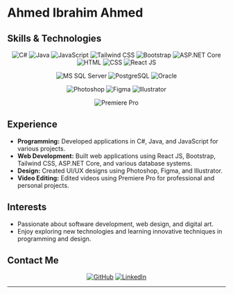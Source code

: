 # Ahmed Ibrahim Ahmed

## Skills & Technologies

<div align="center">
  
  ![C#](https://img.shields.io/badge/C%23-green)
  ![Java](https://img.shields.io/badge/Java-green)
  ![JavaScript](https://img.shields.io/badge/JavaScript-green)
  ![Tailwind CSS](https://img.shields.io/badge/Tailwind%20CSS-Proficient-blue)
  ![Bootstrap](https://img.shields.io/badge/Bootstrap-Proficient-blue)
  ![ASP.NET Core](https://img.shields.io/badge/ASP.NET%20Core-Proficient-blue)
  ![HTML](https://img.shields.io/badge/HTML-Proficient-blue)
  ![CSS](https://img.shields.io/badge/CSS-Proficient-blue)
  ![React JS](https://img.shields.io/badge/React%20JS-Proficient-blue)
  
  ![MS SQL Server](https://img.shields.io/badge/MS%20SQL%20Server-Familiar-yellow)
  ![PostgreSQL](https://img.shields.io/badge/PostgreSQL-Familiar-yellow)
  ![Oracle](https://img.shields.io/badge/Oracle-Familiar-yellow)
  
  ![Photoshop](https://img.shields.io/badge/Photoshop-Proficient-blueviolet)
  ![Figma](https://img.shields.io/badge/Figma-Proficient-blueviolet)
  ![Illustrator](https://img.shields.io/badge/Illustrator-Proficient-blueviolet)
  
  ![Premiere Pro](https://img.shields.io/badge/Premiere%20Pro-Familiar-yellow)
  
</div>

## Experience

- **Programming:** Developed applications in C#, Java, and JavaScript for various projects.
- **Web Development:** Built web applications using React JS, Bootstrap, Tailwind CSS, ASP.NET Core, and various database systems.
- **Design:** Created UI/UX designs using Photoshop, Figma, and Illustrator.
- **Video Editing:** Edited videos using Premiere Pro for professional and personal projects.

## Interests

- Passionate about software development, web design, and digital art.
- Enjoy exploring new technologies and learning innovative techniques in programming and design.

## Contact Me

<div align="center">
  
  [![GitHub](https://img.shields.io/badge/GitHub-Profile-blue)](https://github.com/YourUsername)
  [![LinkedIn](https://img.shields.io/badge/LinkedIn-Profile-blue)](https://linkedin.com/in/YourProfile)
  
</div>

---
